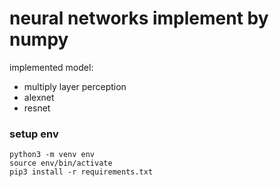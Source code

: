# neural networks implement by numpy

implemented model:

- multiply layer perception
- alexnet
- resnet

### setup env

```
python3 -m venv env
source env/bin/activate
pip3 install -r requirements.txt
```
